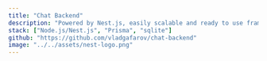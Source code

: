 ```yaml
---
title: "Chat Backend"
description: "Powered by Nest.js, easily scalable and ready to use framework. With websockets, authentication, and more."
stack: ["Node.js/Nest.js", "Prisma", "sqlite"]
github: "https://github.com/vladgafarov/chat-backend"
image: "../../assets/nest-logo.png"
---
```

